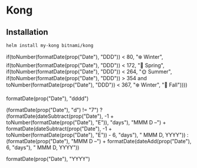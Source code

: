 # Kong

## Installation

```
helm install my-kong bitnami/kong 
```


if(toNumber(formatDate(prop("Date"), "DDD")) < 80, "❄️ Winter", if(toNumber(formatDate(prop("Date"), "DDD")) < 172, "🌷 Spring", if(toNumber(formatDate(prop("Date"), "DDD")) < 264, "🌞 Summer", if(toNumber(formatDate(prop("Date"), "DDD")) > 354 and toNumber(formatDate(prop("Date"), "DDD")) < 367, "❄️ Winter", "🍁 Fall"))))


formatDate(prop("Date"), "dddd")


(formatDate(prop("Date"), "d") != "7") ? (formatDate(dateSubtract(prop("Date"), -1 + toNumber(formatDate(prop("Date"), "E")), "days"), "MMM D –") + formatDate(dateSubtract(prop("Date"), -1 + toNumber(formatDate(prop("Date"), "E")) - 6, "days"), " MMM D, YYYY")) : (formatDate(prop("Date"), "MMM D –") + formatDate(dateAdd(prop("Date"), 6, "days"), " MMM D, YYYY"))


formatDate(prop("Date"), "YYYY")